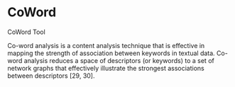 # CoWord
CoWord Tool

Co-word analysis is a content analysis technique that is effective in mapping the strength of association between keywords in textual data. Co-word analysis reduces a space of descriptors (or keywords) to a set of network graphs that effectively illustrate the strongest associations between descriptors [29, 30].
